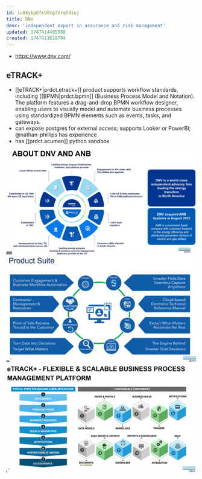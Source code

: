 ```yaml
---
id: iu04ybp8fk90sg7xrqfdiuj
title: DNV 
desc: 'independent expert in assurance and risk management'
updated: 1747414495588
created: 1747411628704
---
```


- https://www.dnv.com/

## eTRACK+

- [[eTRACK+|prdct.etrack+]] product supports workflow standards, including [[BPMN|prdct.bpmn]] (Business Process Model and Notation). The platform features a drag-and-drop BPMN workflow designer, enabling users to visually model and automate business processes using standardized BPMN elements such as events, tasks, and gateways.
- can expose postgres for external access; supports Looker or PowerBI; @nathan-phillips has experience
- has [[prdct.acumen]] python sandbox

![](/assets/images/2025-05-16-09-07-20.png)
![](/assets/images/2025-05-16-09-07-44.png)
![](/assets/images/2025-05-16-09-13-18.png)